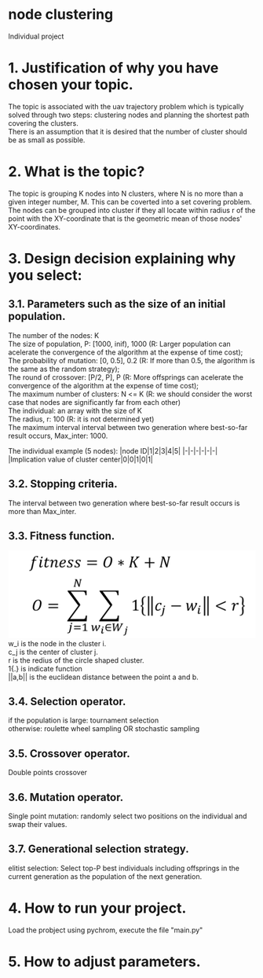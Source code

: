 # node clustering
Individual project

# 1. Justification of why you have chosen your topic.
The topic is associated with the uav trajectory problem which is typically solved through two steps: clustering nodes and planning the shortest path covering the clusters.  
There is an assumption that it is desired that the number of cluster should be as small as possible.
# 2. What is the topic?
The topic is grouping K nodes into N clusters, where N is no more than a given integer number, M. This can be coverted into a set covering problem.  
The nodes can be grouped into cluster if they all locate within radius r of the point with the XY-coordinate that is the geometric mean of those nodes' XY-coordinates.  
# 3. Design decision explaining why you select:
## 3.1. Parameters such as the size of an initial population.
The number of the nodes: K  
The size of population, P: [1000, inif), 1000 (R: Larger population can acelerate the convergence of the algorithm at the expense of time cost);  
The probability of mutation: [0, 0.5], 0.2 (R: If more than 0.5, the algorithm is the same as the random strategy);  
The round of crossover: [P/2, P], P (R: More offsprings can acelerate the convergence of the algorithm at the expense of time cost);  
The maximum number of clusters: N <= K (R: we should consider the worst case that nodes are significantly far from each other)  
The individual: an array with the size of K  
The radius, r: 100 (R: it is not determined yet)  
The maximum interval interval between two generation where best-so-far result occurs, Max_inter: 1000.  

The individual example (5 nodes):
|node ID|1|2|3|4|5|
|-|-|-|-|-|-|
|Implication value of cluster center|0|0|1|0|1|

## 3.2. Stopping criteria.
The interval between two generation where best-so-far result occurs is more than Max_inter.
## 3.3. Fitness function.
![image](https://github.com/MRMRMRMAY/Advanced-Software-Analysis-202102/blob/main/fitness.png)
w_i is the node in the cluster i.  
c_j is the center of cluster j.  
r is the redius of the circle shaped cluster.  
1{.} is indicate function  
||a,b|| is the euclidean distance between the point a and b.
## 3.4. Selection operator.
if the population is large: tournament selection  
otherwise: roulette wheel sampling OR stochastic sampling  
## 3.5. Crossover operator.
Double points crossover  
## 3.6. Mutation operator.
Single point mutation: randomly select two positions on the individual and swap their values.  
## 3.7. Generational selection strategy.
elitist selection: Select top-P best individuals including offsprings in the current generation as the population of the next generation.
# 4. How to run your project.
Load the probject using pychrom, execute the file "main.py"
# 5. How to adjust parameters.
